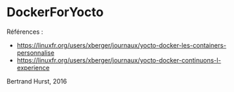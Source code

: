 # DockerForYocto


Références :

- https://linuxfr.org/users/xberger/journaux/yocto-docker-les-containers-personnalise
- https://linuxfr.org/users/xberger/journaux/yocto-docker-continuons-l-experience

Bertrand Hurst, 2016
